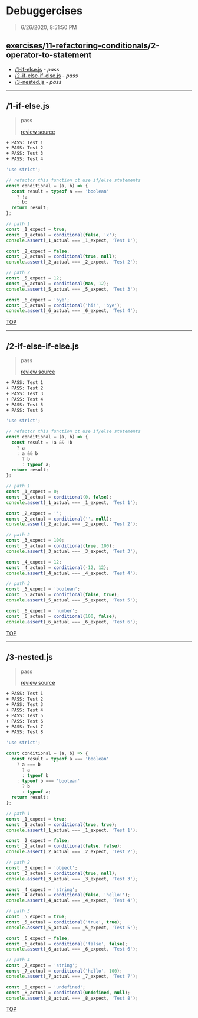 # Debuggercises 

> 6/26/2020, 8:51:50 PM 

## [exercises](../../README.md)/[11-refactoring-conditionals](../README.md)/2-operator-to-statement 

- [/1-if-else.js](#1-if-elsejs) - _pass_ 
- [/2-if-else-if-else.js](#2-if-else-if-elsejs) - _pass_ 
- [/3-nested.js](#3-nestedjs) - _pass_ 
---

## /1-if-else.js 

> pass 
>
> [review source](../../../exercises/11-refactoring-conditionals/2-operator-to-statement/1-if-else.js)

```txt
+ PASS: Test 1
+ PASS: Test 2
+ PASS: Test 3
+ PASS: Test 4
```

```js
'use strict';

// refactor this function ot use if/else statements
const conditional = (a, b) => {
  const result = typeof a === 'boolean'
    ? !a
    : b;
  return result;
};

// path 1
const _1_expect = true;
const _1_actual = conditional(false, 'x');
console.assert(_1_actual === _1_expect, 'Test 1');

const _2_expect = false;
const _2_actual = conditional(true, null);
console.assert(_2_actual === _2_expect, 'Test 2');

// path 2
const _5_expect = 12;
const _5_actual = conditional(NaN, 12);
console.assert(_5_actual === _5_expect, 'Test 3');

const _6_expect = 'bye';
const _6_actual = conditional('hi!', 'bye');
console.assert(_6_actual === _6_expect, 'Test 4');

```

[TOP](#debuggercises)

---

## /2-if-else-if-else.js 

> pass 
>
> [review source](../../../exercises/11-refactoring-conditionals/2-operator-to-statement/2-if-else-if-else.js)

```txt
+ PASS: Test 1
+ PASS: Test 2
+ PASS: Test 3
+ PASS: Test 4
+ PASS: Test 5
+ PASS: Test 6
```

```js
'use strict';

// refactor this function ot use if/else statements
const conditional = (a, b) => {
  const result = !a && !b
    ? a
    : a && b
      ? b
      : typeof a;
  return result;
};

// path 1
const _1_expect = 0;
const _1_actual = conditional(0, false);
console.assert(_1_actual === _1_expect, 'Test 1');

const _2_expect = '';
const _2_actual = conditional('', null);
console.assert(_2_actual === _2_expect, 'Test 2');

// path 2
const _3_expect = 100;
const _3_actual = conditional(true, 100);
console.assert(_3_actual === _3_expect, 'Test 3');

const _4_expect = 12;
const _4_actual = conditional(-12, 12);
console.assert(_4_actual === _4_expect, 'Test 4');

// path 3
const _5_expect = 'boolean';
const _5_actual = conditional(false, true);
console.assert(_5_actual === _5_expect, 'Test 5');

const _6_expect = 'number';
const _6_actual = conditional(100, false);
console.assert(_6_actual === _6_expect, 'Test 6');

```

[TOP](#debuggercises)

---

## /3-nested.js 

> pass 
>
> [review source](../../../exercises/11-refactoring-conditionals/2-operator-to-statement/3-nested.js)

```txt
+ PASS: Test 1
+ PASS: Test 2
+ PASS: Test 3
+ PASS: Test 4
+ PASS: Test 5
+ PASS: Test 6
+ PASS: Test 7
+ PASS: Test 8
```

```js
'use strict';

const conditional = (a, b) => {
  const result = typeof a === 'boolean'
    ? a === b
      ? a
      : typeof b
    : typeof b === 'boolean'
      ? b
      : typeof a;
  return result;
};

// path 1
const _1_expect = true;
const _1_actual = conditional(true, true);
console.assert(_1_actual === _1_expect, 'Test 1');

const _2_expect = false;
const _2_actual = conditional(false, false);
console.assert(_2_actual === _2_expect, 'Test 2');

// path 2
const _3_expect = 'object';
const _3_actual = conditional(true, null);
console.assert(_3_actual === _3_expect, 'Test 3');

const _4_expect = 'string';
const _4_actual = conditional(false, 'hello!');
console.assert(_4_actual === _4_expect, 'Test 4');

// path 3
const _5_expect = true;
const _5_actual = conditional('true', true);
console.assert(_5_actual === _5_expect, 'Test 5');

const _6_expect = false;
const _6_actual = conditional('false', false);
console.assert(_6_actual === _6_expect, 'Test 6');

// path 4
const _7_expect = 'string';
const _7_actual = conditional('hello', 100);
console.assert(_7_actual === _7_expect, 'Test 7');

const _8_expect = 'undefined';
const _8_actual = conditional(undefined, null);
console.assert(_8_actual === _8_expect, 'Test 8');

```

[TOP](#debuggercises)


